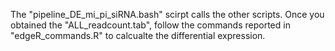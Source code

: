 The "pipeline_DE_mi_pi_siRNA.bash" scirpt calls the other scripts. Once you obtained the "ALL_readcount.tab", follow the commands reported in "edgeR_commands.R" to calcualte the differential expression.
